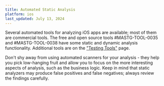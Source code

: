 ```yaml
---
title: Automated Static Analysis
platform: ios
last_updated: July 13, 2024
---
```


Several automated tools for analyzing iOS apps are available; most of them are commercial tools. The free and open source tools #MASTG-TOOL-0035 and #MASTG-TOOL-0038 have some static and dynamic analysis functionality. Additional tools are on the ["Testing Tools"](../../tools/index.md) page.

Don't shy away from using automated scanners for your analysis - they help you pick low-hanging fruit and allow you to focus on the more interesting aspects of analysis, such as the business logic. Keep in mind that static analyzers may produce false positives and false negatives; always review the findings carefully.
